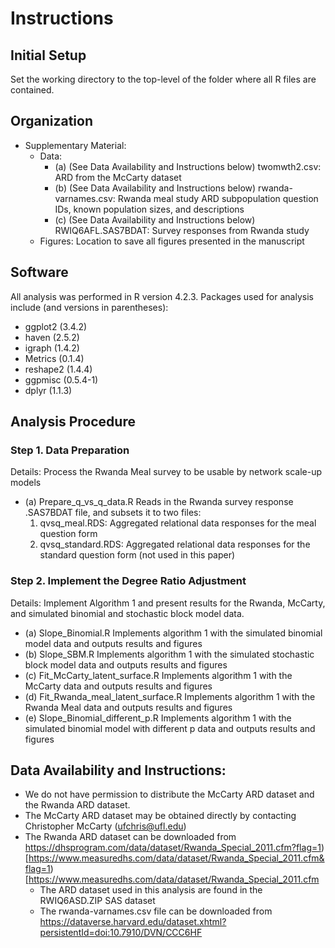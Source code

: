 # Instructions

## Initial Setup
Set the working directory to the top-level of the folder where all R files are contained.

## Organization
- Supplementary Material:
	- Data:
		- (a) (See Data Availability and Instructions below) twomwth2.csv: ARD from the McCarty dataset
		- (b) (See Data Availability and Instructions below) rwanda-varnames.csv: Rwanda meal study ARD subpopulation question IDs, known population sizes, and descriptions
		- (c) (See Data Availability and Instructions below) RWIQ6AFL.SAS7BDAT: Survey responses from Rwanda study
	- Figures:
		Location to save all figures presented in the manuscript

## Software
All analysis was performed in R version 4.2.3. Packages used for analysis include (and versions in parentheses):
- ggplot2 (3.4.2)
- haven (2.5.2)
- igraph (1.4.2)
- Metrics (0.1.4)
- reshape2 (1.4.4)
- ggpmisc (0.5.4-1)
- dplyr (1.1.3)

## Analysis Procedure
### Step 1. Data Preparation
Details: Process the Rwanda Meal survey to be usable by network scale-up models
- (a) Prepare_q_vs_q_data.R
	Reads in the Rwanda survey response .SAS7BDAT file, and subsets it to two files:
	1. qvsq_meal.RDS: Aggregated relational data responses for the meal question form
	2. qvsq_standard.RDS: Aggregated relational data responses for the standard question form (not used in this paper)
	
### Step 2. Implement the Degree Ratio Adjustment
Details: Implement Algorithm 1 and present results for the Rwanda, McCarty, and simulated binomial and stochastic block model data.
- (a) Slope_Binomial.R
	Implements algorithm 1 with the simulated binomial model data and outputs results and figures
- (b) Slope_SBM.R
	Implements algorithm 1 with the simulated stochastic block model data and outputs results and figures
- (c) Fit_McCarty_latent_surface.R
	Implements algorithm 1 with the McCarty data and outputs results and figures
- (d) Fit_Rwanda_meal_latent_surface.R
  	Implements algorithm 1 with the Rwanda Meal data and outputs results and figures
- (e) Slope_Binomial_different_p.R
  	Implements algorithm 1 with the simulated binomial model with different p data and outputs results and figures


## Data Availability and Instructions:
- We do not have permission to distribute the McCarty ARD dataset and the Rwanda ARD dataset.
- The McCarty ARD dataset may be obtained directly by contacting Christopher McCarty (ufchris@ufl.edu)
- The Rwanda ARD dataset can be downloaded from https://dhsprogram.com/data/dataset/Rwanda_Special_2011.cfm?flag=1)[https://www.measuredhs.com/data/dataset/Rwanda_Special_2011.cfm&flag=1)[https://www.measuredhs.com/data/dataset/Rwanda_Special_2011.cfm
	- The ARD dataset used in this analysis are found in the RWIQ6ASD.ZIP SAS dataset
	- The rwanda-varnames.csv file can be downloaded from https://dataverse.harvard.edu/dataset.xhtml?persistentId=doi:10.7910/DVN/CCC6HF
